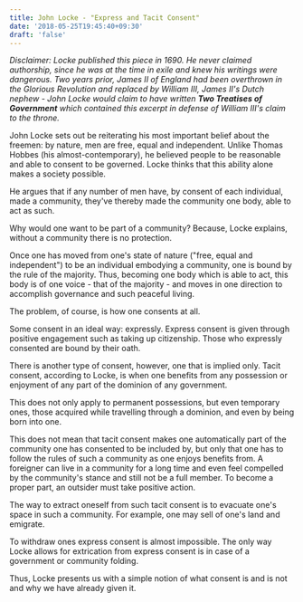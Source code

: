 ```yaml
---
title: John Locke - "Express and Tacit Consent"
date: '2018-05-25T19:45:40+09:30'
draft: 'false'
---
```

_Disclaimer: Locke published this piece in 1690. He never claimed authorship, since he was at the time in exile and knew his writings were dangerous. Two years prior, James II of England had been overthrown in the Glorious Revolution and replaced by William III, James II's Dutch nephew - John Locke would claim to have written **Two Treatises of Government** which contained this excerpt in defense of William III's claim to the throne._

John Locke sets out be reiterating his most important belief about the freemen: by nature, men are free, equal and independent. Unlike Thomas Hobbes (his almost-contemporary), he believed people to be reasonable and able to consent to be governed. Locke thinks that this ability alone makes a society possible.

He argues that if any number of men have, by consent of each individual, made a community, they've thereby made the community one body, able to act as such.

Why would one want to be part of a community? Because, Locke explains, without a community there is no protection. 

Once one has moved from one's state of nature ("free, equal and independent") to be an individual embodying a community, one is bound by the rule of the majority. Thus, becoming one body which is able to act, this body is of one voice - that of the majority - and moves in one direction to accomplish governance and such peaceful living.

The problem, of course, is how one consents at all.

Some consent in an ideal way: expressly. Express consent is given through positive engagement such as taking up citizenship. Those who expressly consented are bound by their oath.

There is another type of consent, however, one that is implied only. Tacit consent, according to Locke, is when one benefits from any possession or enjoyment of any part of the dominion of any government. 

This does not only apply to permanent possessions, but even temporary ones, those acquired while travelling through a dominion, and even by being born into one. 

This does not mean that tacit consent makes one automatically part of the community one has consented to be included by, but only that one has to follow the rules of such a community as one enjoys benefits from. A foreigner can live in a community for a long time and even feel compelled by the community's stance and still not be a full member. To become a proper part, an outsider must take positive action.

The way to extract oneself from such tacit consent is to evacuate one's space in such a community. For example, one may sell of one's land and emigrate.

To withdraw ones express consent is almost impossible. The only way Locke allows for extrication from express consent is in case of a government or community folding.

Thus, Locke presents us with a simple notion of what consent is and is not and why we have already given it.
